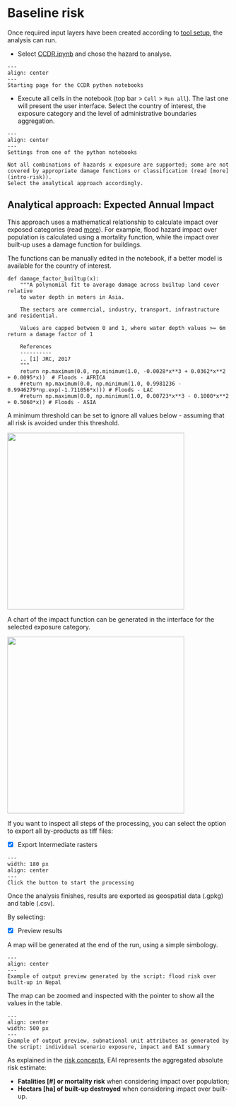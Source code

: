 # Baseline risk

Once required input layers have been created according to [tool setup](tool-setup), the analysis can run.

- Select [CCDR.ipynb](https://github.com/GFDRR/CCDR-tools/blob/main/tools/notebooks/CCDR.ipynb) and chose the hazard to analyse.

```{figure} images/ccdr-nb.png
---
align: center
---
Starting page for the CCDR python notebooks
```

- Execute all cells in the notebook (top bar > `Cell` > `Run all`). The last one will present the user interface. Select the country of interest, the exposure category and the level of administrative boundaries aggregation.


```{figure} images/ccdr-nb_settings.png
---
align: center
---
Settings from one of the python notebooks
```

```{note}
Not all combinations of hazards x exposure are supported; some are not covered by appropriate damage functions or classification (read [more](intro-risk)).
Select the analytical approach accordingly.
```

## Analytical approach: Expected Annual Impact
This approach uses a mathematical relationship to calculate impact over exposed categories (read [more](EAI)).
For example, flood hazard impact over population is calculated using a mortality function, while the impact over built-up uses a damage function for buildings.

The functions can be manually edited in the notebook, if a better model is available for the country of interest.

```
def damage_factor_builtup(x):
    """A polynomial fit to average damage across builtup land cover relative 
    to water depth in meters in Asia.

    The sectors are commercial, industry, transport, infrastructure and residential.

    Values are capped between 0 and 1, where water depth values >= 6m return a damage factor of 1

    References
    ----------
    .. [1] JRC, 2017
    """
    return np.maximum(0.0, np.minimum(1.0, -0.0028*x**3 + 0.0362*x**2 + 0.0095*x)) 	# Floods - AFRICA
    #return np.maximum(0.0, np.minimum(1.0, 0.9981236 - 0.9946279*np.exp(-1.711056*x))) # Floods - LAC
    #return np.maximum(0.0, np.minimum(1.0, 0.00723*x**3 - 0.1000*x**2 + 0.5060*x))	# Floods - ASIA
```

A minimum threshold can be set to ignore all values below - assuming that all risk is avoided under this threshold.

<img width=400 src="https://user-images.githubusercontent.com/44863827/156601233-8bb33d74-127a-4e60-93a3-0cc683d0efba.png">

A chart of the impact function can be generated in the interface for the selected exposure category.

<img width=400 src="https://user-images.githubusercontent.com/44863827/156601989-4997c63c-8c2a-4ce4-b6f9-bb7bb0506799.png">

If you want to inspect all steps of the processing, you can select the option to export all by-products as tiff files:

- [X] Export Intermediate rasters

```{figure} images/run_analysis.png
---
width: 180 px
align: center
---
Click the button to start the processing
```

Once the analysis finishes, results are exported as geospatial data (.gpkg) and table (.csv).

By selecting:

- [X] Preview results

A map will be generated at the end of the run, using a simple simbology.

```{figure} https://user-images.githubusercontent.com/44863827/156605538-85af4764-a2cb-4d0f-8046-a59fdcbed50b.png
---
align: center
---
Example of output preview generated by the script: flood risk over built-up in Nepal
```

The map can be zoomed and inspected with the pointer to show all the values in the table.

```{figure} https://user-images.githubusercontent.com/44863827/156605784-b80e4ba8-aafd-4316-b9f8-d3657230a1d4.png
---
align: center
width: 500 px
---
Example of output preview, subnational unit attributes as generated by the script: individual scenario exposure, impact and EAI summary
```

As explained in the [risk concepts](intro-risk), EAI represents the aggregated absolute risk estimate:
 - **Fatalities [#] or mortality risk** when considering impact over population;
 - **Hectars [ha] of built-up destroyed** when considering impact over built-up.

